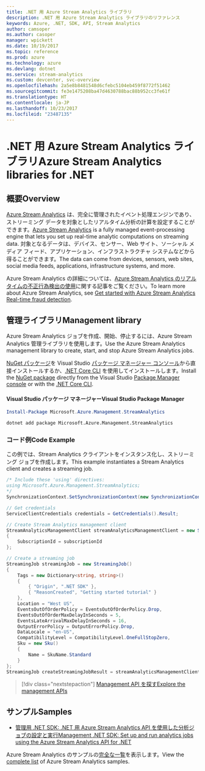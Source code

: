 ```yaml
---
title: .NET 用 Azure Stream Analytics ライブラリ
description: .NET 用 Azure Stream Analytics ライブラリのリファレンス
keywords: Azure, .NET, SDK, API, Stream Analytics
author: camsoper
ms.author: casoper
manager: wpickett
ms.date: 10/19/2017
ms.topic: reference
ms.prod: azure
ms.technology: azure
ms.devlang: dotnet
ms.service: stream-analytics
ms.custom: devcenter, svc-overview
ms.openlocfilehash: 2a5e8b8481548d6cfebc5104eb459f8772f51462
ms.sourcegitcommit: fe3e1475208ba47d4630788bac88b952cc3fe61f
ms.translationtype: HT
ms.contentlocale: ja-JP
ms.lasthandoff: 10/23/2017
ms.locfileid: "23487135"
---
```

# <a name="azure-stream-analytics-libraries-for-net"></a><span data-ttu-id="25cab-104">.NET 用 Azure Stream Analytics ライブラリ</span><span class="sxs-lookup"><span data-stu-id="25cab-104">Azure Stream Analytics libraries for .NET</span></span>

## <a name="overview"></a><span data-ttu-id="25cab-105">概要</span><span class="sxs-lookup"><span data-stu-id="25cab-105">Overview</span></span>

<span data-ttu-id="25cab-106">[Azure Stream Analytics](/azure/stream-analytics/stream-analytics-introduction) は、完全に管理されたイベント処理エンジンであり、ストリーミング データを対象としたリアルタイム分析の計算を設定することができます。</span><span class="sxs-lookup"><span data-stu-id="25cab-106">[Azure Stream Analytics](/azure/stream-analytics/stream-analytics-introduction) is a fully managed event-processing engine that lets you set up real-time analytic computations on streaming data.</span></span> <span data-ttu-id="25cab-107">対象となるデータは、デバイス、センサー、Web サイト、ソーシャル メディア フィード、アプリケーション、インフラストラクチャ システムなどから得ることができます。</span><span class="sxs-lookup"><span data-stu-id="25cab-107">The data can come from devices, sensors, web sites, social media feeds, applications, infrastructure systems, and more.</span></span> 

<span data-ttu-id="25cab-108">Azure Stream Analytics の詳細については、[Azure Stream Analytics のリアルタイムの不正行為検出の使用](/azure/stream-analytics/stream-analytics-real-time-fraud-detection)に関する記事をご覧ください。</span><span class="sxs-lookup"><span data-stu-id="25cab-108">To learn more about Azure Stream Analytics, see [Get started with Azure Stream Analytics Real-time fraud detection](/azure/stream-analytics/stream-analytics-real-time-fraud-detection).</span></span>


## <a name="management-library"></a><span data-ttu-id="25cab-109">管理ライブラリ</span><span class="sxs-lookup"><span data-stu-id="25cab-109">Management library</span></span>

<span data-ttu-id="25cab-110">Azure Stream Analytics ジョブを作成、開始、停止するには、Azure Stream Analytics 管理ライブラリを使用します。</span><span class="sxs-lookup"><span data-stu-id="25cab-110">Use the Azure Stream Analytics management library to create, start, and stop Azure Stream Analytics jobs.</span></span>

<span data-ttu-id="25cab-111">[NuGet パッケージ](https://www.nuget.org/packages/Microsoft.Azure.Management.StreamAnalytics)を Visual Studio [パッケージ マネージャー コンソール][PackageManager]から直接インストールするか、[.NET Core CLI][DotNetCLI] を使用してインストールします。</span><span class="sxs-lookup"><span data-stu-id="25cab-111">Install the [NuGet package](https://www.nuget.org/packages/Microsoft.Azure.Management.StreamAnalytics) directly from the Visual Studio [Package Manager console][PackageManager] or with the [.NET Core CLI][DotNetCLI].</span></span>

#### <a name="visual-studio-package-manager"></a><span data-ttu-id="25cab-112">Visual Studio パッケージ マネージャー</span><span class="sxs-lookup"><span data-stu-id="25cab-112">Visual Studio Package Manager</span></span>

```powershell
Install-Package Microsoft.Azure.Management.StreamAnalytics
```

```bash
dotnet add package Microsoft.Azure.Management.StreamAnalytics
```

### <a name="code-example"></a><span data-ttu-id="25cab-113">コード例</span><span class="sxs-lookup"><span data-stu-id="25cab-113">Code Example</span></span>

<span data-ttu-id="25cab-114">この例では、Stream Analytics クライアントをインスタンス化し、ストリーミング ジョブを作成します。</span><span class="sxs-lookup"><span data-stu-id="25cab-114">This example instantiates a Stream Analytics client and creates a streaming job.</span></span>

```csharp
/* Include these 'using' directives:
using Microsoft.Azure.Management.StreamAnalytics;
*/
SynchronizationContext.SetSynchronizationContext(new SynchronizationContext());

// Get credentials
ServiceClientCredentials credentials = GetCredentials().Result;

// Create Stream Analytics management client
StreamAnalyticsManagementClient streamAnalyticsManagementClient = new StreamAnalyticsManagementClient(credentials)
{
    SubscriptionId = subscriptionId
};

// Create a streaming job
StreamingJob streamingJob = new StreamingJob()
{
    Tags = new Dictionary<string, string>()
    {
        { "Origin", ".NET SDK" },
        { "ReasonCreated", "Getting started tutorial" }
    },
    Location = "West US",
    EventsOutOfOrderPolicy = EventsOutOfOrderPolicy.Drop,
    EventsOutOfOrderMaxDelayInSeconds = 5,
    EventsLateArrivalMaxDelayInSeconds = 16,
    OutputErrorPolicy = OutputErrorPolicy.Drop,
    DataLocale = "en-US",
    CompatibilityLevel = CompatibilityLevel.OneFullStopZero,
    Sku = new Sku()
    {
        Name = SkuName.Standard
    }
};
StreamingJob createStreamingJobResult = streamAnalyticsManagementClient.StreamingJobs.CreateOrReplace(streamingJob, resourceGroupName, streamingJobName);
```

> [!div class="nextstepaction"]
> [<span data-ttu-id="25cab-115">Management API を探す</span><span class="sxs-lookup"><span data-stu-id="25cab-115">Explore the management APIs</span></span>](/dotnet/api/overview/azure/streamanalytics/management)


## <a name="samples"></a><span data-ttu-id="25cab-116">サンプル</span><span class="sxs-lookup"><span data-stu-id="25cab-116">Samples</span></span>

- [<span data-ttu-id="25cab-117">管理用 .NET SDK: .NET 用 Azure Stream Analytics API を使用した分析ジョブの設定と実行</span><span class="sxs-lookup"><span data-stu-id="25cab-117">Management .NET SDK: Set up and run analytics jobs using the Azure Stream Analytics API for .NET</span></span>](/azure/stream-analytics/stream-analytics-dotnet-management-sdk)

<span data-ttu-id="25cab-118">Azure Stream Analytics のサンプルの[完全な一覧](https://azure.microsoft.com/resources/samples/?platform=dotnet&service=stream-analytics)を表示します。</span><span class="sxs-lookup"><span data-stu-id="25cab-118">View the [complete list](https://azure.microsoft.com/resources/samples/?platform=dotnet&service=stream-analytics) of Azure Stream Analytics samples.</span></span>

[PackageManager]: https://docs.microsoft.com/nuget/tools/package-manager-console
[DotNetCLI]: https://docs.microsoft.com/dotnet/core/tools/dotnet-add-package
